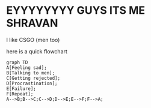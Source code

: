 # EYYYYYYYY GUYS ITS ME SHRAVAN

I like CSGO (men too)

here is a quick flowchart


```mermaid
graph TD
A[Feeling sad];
B[Talking to men];
C[Getting rejected];
D[Procrastination];
E[Failure];
F[Repeat];
A-->B;B-->C;C-->D;D-->E;E-->F;F-->A;
```
